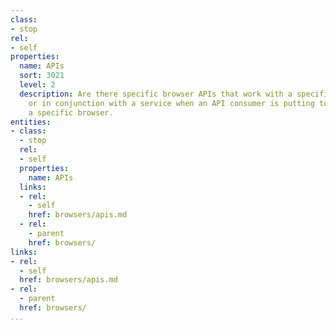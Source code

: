 ```yaml
---
class:
- stop
rel:
- self
properties:
  name: APIs
  sort: 3021
  level: 2
  description: Are there specific browser APIs that work with a specific service,
    or in conjunction with a service when an API consumer is putting to use within
    a specific browser.
entities:
- class:
  - stop
  rel:
  - self
  properties:
    name: APIs
  links:
  - rel:
    - self
    href: browsers/apis.md
  - rel:
    - parent
    href: browsers/
links:
- rel:
  - self
  href: browsers/apis.md
- rel:
  - parent
  href: browsers/
...
```

